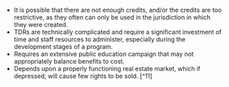 - It is possible that there are not enough credits, and/or the credits are too restrictive, as they often can only be used in the jurisdiction in which they were created. 
- TDRs are technically complicated and require a significant investment of time and staff resources to administer, especially during the development stages of a program. 
- Requires an extensive public education campaign that may not appropriately balance benefits to cost.
- Depends upon a properly functioning real estate market, which if depressed, will cause few rights to be sold. [^11]
